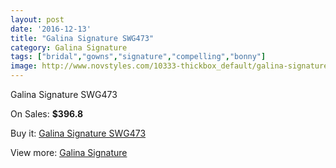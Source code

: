 ```yaml
---
layout: post
date: '2016-12-13'
title: "Galina Signature SWG473"
category: Galina Signature
tags: ["bridal","gowns","signature","compelling","bonny"]
image: http://www.novstyles.com/10333-thickbox_default/galina-signature-swg473.jpg
---
```

Galina Signature SWG473

On Sales: **$396.8**
<a href="https://www.novstyles.com/en/galina-signature/7367-galina-signature-swg473.html"><amp-img layout="responsive" width="600" height="600" src="//www.novstyles.com/10333-thickbox_default/galina-signature-swg473.jpg" alt="Galina Signature SWG473 0" /></a>

Buy it: [Galina Signature SWG473](https://www.novstyles.com/en/galina-signature/7367-galina-signature-swg473.html "Galina Signature SWG473")

View more: [Galina Signature](https://www.novstyles.com/en/50-galina-signature "Galina Signature")